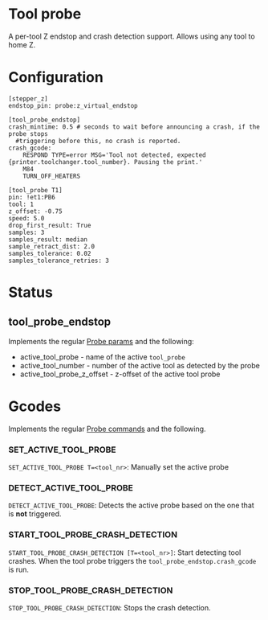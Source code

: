# Tool probe

A per-tool Z endstop and crash detection support. Allows using any tool to home Z.

# Configuration 

```
[stepper_z]
endstop_pin: probe:z_virtual_endstop

[tool_probe_endstop]
crash_mintime: 0.5 # seconds to wait before announcing a crash, if the probe stops 
  #triggering before this, no crash is reported. 
crash_gcode:
    RESPOND TYPE=error MSG='Tool not detected, expected {printer.toolchanger.tool_number}. Pausing the print.' 
    M84
    TURN_OFF_HEATERS

[tool_probe T1]
pin: !et1:PB6
tool: 1
z_offset: -0.75
speed: 5.0
drop_first_result: True
samples: 3
samples_result: median
sample_retract_dist: 2.0
samples_tolerance: 0.02
samples_tolerance_retries: 3    
```

# Status

## tool_probe_endstop 
Implements the regular [Probe params](https://www.klipper3d.org/Status_Reference.html#probe) and the following:

- active_tool_probe - name of the active `tool_probe`
- active_tool_number - number of the active tool as detected by the probe
- active_tool_probe_z_offset - z-offset of the active tool probe

# Gcodes

Implements the regular [Probe commands](https://www.klipper3d.org/G-Codes.html#probe) and the following.

### SET_ACTIVE_TOOL_PROBE
`SET_ACTIVE_TOOL_PROBE T=<tool_nr>`: Manually set the active probe 

### DETECT_ACTIVE_TOOL_PROBE
`DETECT_ACTIVE_TOOL_PROBE`: Detects the active probe based on the one that is **not** triggered.

### START_TOOL_PROBE_CRASH_DETECTION
`START_TOOL_PROBE_CRASH_DETECTION [T=<tool_nr>]`: Start detecting tool crashes. 
When the tool probe triggers the `tool_probe_endstop.crash_gcode` is run.

### STOP_TOOL_PROBE_CRASH_DETECTION
`STOP_TOOL_PROBE_CRASH_DETECTION`: Stops the crash detection.

